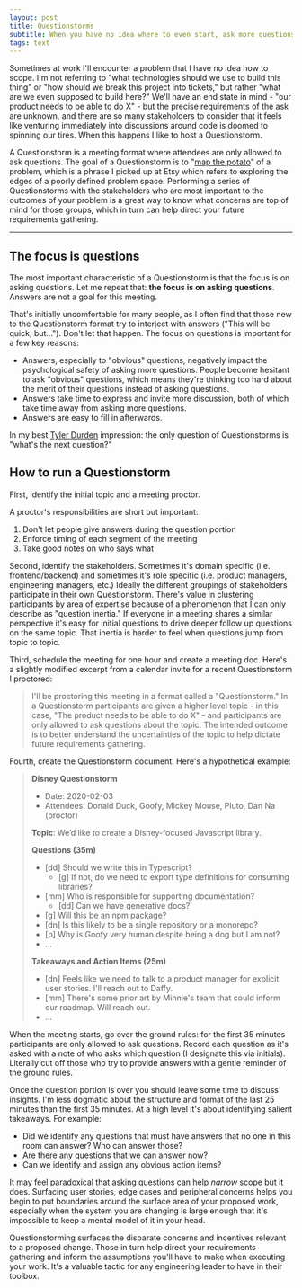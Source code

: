 ```yaml
---
layout: post
title: Questionstorms
subtitle: When you have no idea where to even start, ask more questions.
tags: text
---
```


Sometimes at work I'll encounter a problem that I have no idea how to scope. I'm
not referring to "what technologies should we use to build this thing" or "how should
we break this project into tickets," but rather "what are we even supposed to build here?"
We'll have an end state in mind - "our product needs to be able to do X" - but
the precise requirements of the ask are unknown, and there are so many stakeholders
to consider that it feels like venturing immediately into discussions around
code is doomed to spinning our tires. When this happens I like to host a Questionstorm.

A Questionstorm is a meeting format where attendees are only allowed to
ask questions. The goal of a Questionstorm is to "[map the potato](http://www.moishelettvin.com/2016/02/23/i-dont-know/)"
of a problem, which is a phrase I picked up at Etsy which refers to exploring
the edges of a poorly defined problem space. Performing a series of Questionstorms
with the stakeholders who are most important to the outcomes of your problem is a great
way to know what concerns are top of mind for those groups, which in turn can help
direct your future requirements gathering.

---

## The focus is questions

The most important characteristic of a Questionstorm is that the focus is on asking
questions. Let me repeat that: **the focus is on asking questions**. Answers are
not a goal for this meeting.

That's initially uncomfortable for many people, as I often find that those new to
the Questionstorm format try to interject with answers ("This will be quick, but...").
Don't let that happen. The focus on questions is important for a few key reasons:

* Answers, especially to "obvious" questions, negatively impact the
psychological safety of asking more questions. People become hesitant to ask "obvious"
questions, which means they're thinking too hard about the merit of their questions
instead of asking questions.
* Answers take time to express and invite more discussion, both of which take
time away from asking more questions.
* Answers are easy to fill in afterwards.

In my best [Tyler Durden](https://www.imdb.com/title/tt0137523/) impression: the
only question of Questionstorms is "what's the next question?"

## How to run a Questionstorm

First, identify the initial topic and a meeting proctor.

A proctor's responsibilities are short but important:

1. Don't let people give answers during the question portion
1. Enforce timing of each segment of the meeting
1. Take good notes on who says what

Second, identify the stakeholders. Sometimes it's domain specific (i.e. frontend/backend)
and sometimes it's role specific (i.e. product managers, engineering managers, etc.)
Ideally the different groupings of stakeholders participate in their own Questionstorm.
There's value in clustering participants by area of expertise because of a phenomenon
that I can only describe as "question inertia." If everyone in a meeting shares
a similar perspective it's easy for initial questions to drive deeper follow up
questions on the same topic. That inertia is harder to feel when questions jump
from topic to topic.

Third, schedule the meeting for one hour and create a meeting doc. Here's a
slightly modified excerpt from a calendar invite for a recent Questionstorm I proctored:

> I'll be proctoring this meeting in a format called a "Questionstorm."
In a Questionstorm participants are given a higher level topic - in this case,
"The product needs to be able to do X" - and participants are only allowed to
ask questions about the topic. The intended outcome is to better understand the
uncertainties of the topic to help dictate future requirements gathering.

Fourth, create the Questionstorm document. Here's a hypothetical example:

> **Disney Questionstorm**
> * Date: 2020-02-03
> * Attendees: Donald Duck, Goofy, Mickey Mouse, Pluto, Dan Na (proctor)
>
> **Topic**: We’d like to create a Disney-focused Javascript library.
>
> **Questions (35m)**
> * [dd] Should we write this in Typescript?
>   * [g] If not, do we need to export type definitions for consuming libraries?
> * [mm] Who is responsible for supporting documentation?
>   * [dd] Can we have generative docs?
> * [g] Will this be an npm package?
> * [dn] Is this likely to be a single repository or a monorepo?
> * [p] Why is Goofy very human despite being a dog but I am not?
> * ...
>
> **Takeaways and Action Items (25m)**
> * [dn] Feels like we need to talk to a product manager for explicit user stories. I'll reach out to Daffy.
> * [mm] There's some prior art by Minnie's team that could inform our roadmap. Will reach out.
> * ...

When the meeting starts, go over the ground rules: for the first 35 minutes
participants are only allowed to ask questions. Record each question as it's
asked with a note of who asks which question (I designate this via initials).
Literally cut off those who try to provide answers with a gentle reminder of the
ground rules.

Once the question portion is over you should leave some time to discuss insights.
I'm less dogmatic about the structure and format of the last 25 minutes than the
first 35 minutes. At a high level it's about identifying salient takeaways. For
example:

* Did we identify any questions that must have answers that no one in this room
can answer? Who can answer those?
* Are there any questions that we can answer now?
* Can we identify and assign any obvious action items?

It may feel paradoxical that asking questions can help _narrow_ scope but it does.
Surfacing user stories, edge cases and peripheral concerns helps you begin to put
boundaries around the surface area of your proposed work, especially when the system
you are changing is large enough that it's impossible to keep a mental model of
it in your head.

Questionstorming surfaces the disparate concerns and incentives relevant to a
proposed change. Those in turn help direct your requirements gathering and inform
the assumptions you'll have to make when executing your work. It's a valuable tactic
for any engineering leader to have in their toolbox.
